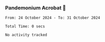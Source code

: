 ### Pandemonium Acrobat 🤸

<!--START_SECTION:waka-->

```all_time
From: 24 October 2024 - To: 31 October 2024

Total Time: 0 secs

No activity tracked
```

<!--END_SECTION:waka-->
